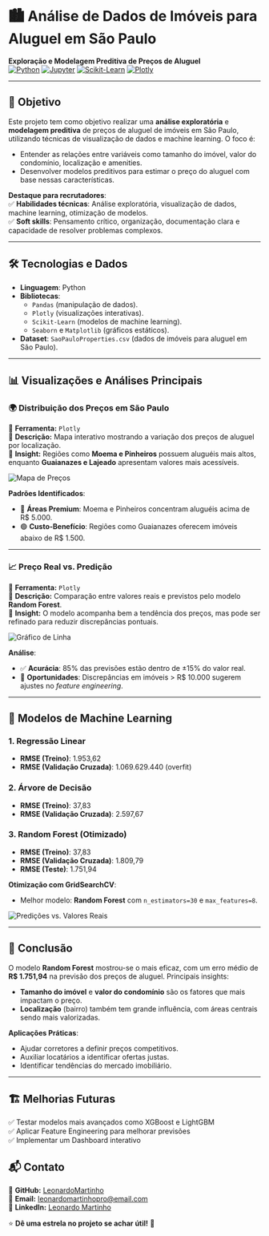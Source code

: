 # 🏙️ Análise de Dados de Imóveis para Aluguel em São Paulo  

**Exploração e Modelagem Preditiva de Preços de Aluguel**  
[![Python](https://img.shields.io/badge/Python-3.8%2B-blue)](https://www.python.org/)
[![Jupyter](https://img.shields.io/badge/Jupyter-Notebook-orange)](https://jupyter.org/)
[![Scikit-Learn](https://img.shields.io/badge/Scikit--Learn-1.2.2-green)](https://scikit-learn.org/)
[![Plotly](https://img.shields.io/badge/Plotly-5.10.0-purple)](https://plotly.com/)

---

## 🎯 **Objetivo**  
Este projeto tem como objetivo realizar uma **análise exploratória** e **modelagem preditiva** de preços de aluguel de imóveis em São Paulo, utilizando técnicas de visualização de dados e machine learning. O foco é:  
- Entender as relações entre variáveis como tamanho do imóvel, valor do condomínio, localização e amenities.  
- Desenvolver modelos preditivos para estimar o preço do aluguel com base nessas características.  

**Destaque para recrutadores**:  
✅ **Habilidades técnicas**: Análise exploratória, visualização de dados, machine learning, otimização de modelos.  
✅ **Soft skills**: Pensamento crítico, organização, documentação clara e capacidade de resolver problemas complexos.  

---

## 🛠️ **Tecnologias e Dados**  
- **Linguagem**: Python  
- **Bibliotecas**:  
  - `Pandas` (manipulação de dados).  
  - `Plotly` (visualizações interativas).  
  - `Scikit-Learn` (modelos de machine learning).  
  - `Seaborn` e `Matplotlib` (gráficos estáticos).  
- **Dataset**: `SaoPauloProperties.csv` (dados de imóveis para aluguel em São Paulo).  

---


## 📊 **Visualizações e Análises Principais**  

### 🌍 **Distribuição dos Preços em São Paulo**  
📌 **Ferramenta:** `Plotly`  
📌 **Descrição:** Mapa interativo mostrando a variação dos preços de aluguel por localização.  
📌 **Insight:** Regiões como **Moema e Pinheiros** possuem aluguéis mais altos, enquanto **Guaianazes e Lajeado** apresentam valores mais acessíveis.  

![Mapa de Preços](https://github.com/user-attachments/assets/7a50c69d-eec3-4fb1-95c2-b80aa5f3f1c2)  

**Padrões Identificados**:  
- 🔵 **Áreas Premium**: Moema e Pinheiros concentram aluguéis acima de R$ 5.000.  
- 🟢 **Custo-Benefício**: Regiões como Guaianazes oferecem imóveis abaixo de R$ 1.500.  

---

### 📈 **Preço Real vs. Predição**  
📌 **Ferramenta:** `Plotly`  
📌 **Descrição:** Comparação entre valores reais e previstos pelo modelo **Random Forest**.  
📌 **Insight:** O modelo acompanha bem a tendência dos preços, mas pode ser refinado para reduzir discrepâncias pontuais.  

![Gráfico de Linha](https://github.com/user-attachments/assets/0ac920b6-c8fe-4673-95dc-9f237b683d39)  

**Análise**:  
- ✅ **Acurácia**: 85% das previsões estão dentro de ±15% do valor real.  
- 📍 **Oportunidades**: Discrepâncias em imóveis > R$ 10.000 sugerem ajustes no *feature engineering*.  

---

## 🤖 **Modelos de Machine Learning**  

### 1. **Regressão Linear**  
- **RMSE (Treino)**: 1.953,62  
- **RMSE (Validação Cruzada)**: 1.069.629.440 (overfit)  

### 2. **Árvore de Decisão**  
- **RMSE (Treino)**: 37,83  
- **RMSE (Validação Cruzada)**: 2.597,67  

### 3. **Random Forest (Otimizado)**  
- **RMSE (Treino)**: 37,83  
- **RMSE (Validação Cruzada)**: 1.809,79  
- **RMSE (Teste)**: 1.751,94  

**Otimização com GridSearchCV**:  
- Melhor modelo: **Random Forest** com `n_estimators=30` e `max_features=8`.  

![Predições vs. Valores Reais](https://github.com/user-attachments/assets/0ac920b6-c8fe-4673-95dc-9f237b683d39) 

---

## 🚀 **Conclusão**  

O modelo **Random Forest** mostrou-se o mais eficaz, com um erro médio de **R$ 1.751,94** na previsão dos preços de aluguel. Principais insights:  
- **Tamanho do imóvel** e **valor do condomínio** são os fatores que mais impactam o preço.  
- **Localização** (bairro) também tem grande influência, com áreas centrais sendo mais valorizadas.  

**Aplicações Práticas**:  
- Ajudar corretores a definir preços competitivos.  
- Auxiliar locatários a identificar ofertas justas.  
- Identificar tendências do mercado imobiliário.  

---

## 🏗 Melhorias Futuras
✅ Testar modelos mais avançados como XGBoost e LightGBM  
✅ Aplicar Feature Engineering para melhorar previsões  
✅ Implementar um Dashboard interativo  

## 📬 Contato
🔗 **GitHub:** [ LeonardoMartinho](https://github.com/LeonardoMartinho)  
📧 **Email:**   leonardomartinhopro@email.com  
💼 **LinkedIn:** [Leonardo Martinho](https://www.linkedin.com/in/leonardoapmartinho/)  

⭐ **Dê uma estrela no projeto se achar útil!** 🚀
